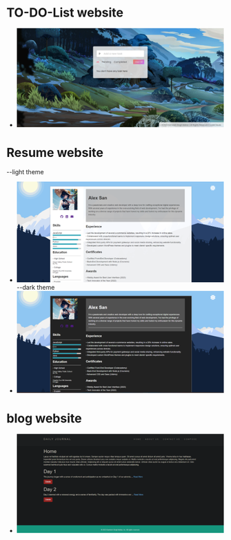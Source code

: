 # TO-DO-List website

-  ![](/pic3.png)

# Resume website
--light theme
-  ![](/pic1.png)
--dark theme
-  ![](/pic2.png)

# blog website

-  ![](/preview.png)
